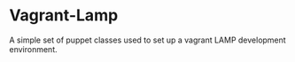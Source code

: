 Vagrant-Lamp
============

A simple set of puppet classes used to set up a vagrant LAMP development environment.
